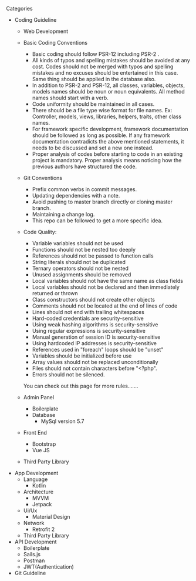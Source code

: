 Categories
* Coding Guideline
    * Web Development
	* Basic Coding Conventions
		* Basic coding should follow PSR-12 including PSR-2 .
		* All kinds of typos and spelling mistakes should be avoided at any cost. Codes should not be merged with typos and spelling mistakes and no excuses should be entertained in this case. Same thing should be applied in the database also. 
		* In addition to PSR-2 and PSR-12, all classes, variables, objects, models names should be noun or noun equivalents. All method names should start with a verb. 
		* Code uniformity should be maintained in all cases. 
		* There should be a file type wise format for file names. Ex: Controller, models, views, libraries, helpers, traits, other class names. 
		* For framework specific development, framework documentation should be followed as long as possible. If any framework documentation contradicts the above mentioned statements, it needs to be discussed and set a new one instead. 
		* Proper analysis of codes before starting to code in an existing project is mandatory. Proper analysis means noticing how the previous authors have structured the code. 
	* Git Conventions
		* Prefix common verbs in commit messages. 
		* Updating dependencies with a note. 
		* Avoid pushing to master branch directly or cloning master branch. 
		* Maintaining a change log. 
		* This repo can be followed to get a more specific idea.
	* Code Quality:
		* Variable variables should not be used
		* Functions should not be nested too deeply
		* References should not be passed to function calls
		* String literals should not be duplicated
		* Ternary operators should not be nested
		* Unused assignments should be removed
		* Local variables should not have the same name as class fields
		* Local variables should not be declared and then immediately returned or thrown
		* Class constructors should not create other objects
		* Comments should not be located at the end of lines of code
		* Lines should not end with trailing whitespaces
		* Hard-coded credentials are security-sensitive
		* Using weak hashing algorithms is security-sensitive
		* Using regular expressions is security-sensitive
		* Manual generation of session ID is security-sensitive
		* Using hardcoded IP addresses is security-sensitive
		* References used in "foreach" loops should be "unset"
		* Variables should be initialized before use
		* Array values should not be replaced unconditionally
		* Files should not contain characters before "<?php".
		* Errors should not be silenced.

		You can check out this page for more rules…….
    * Admin Panel
        * Boilerplate
        * Database
            * MySql version 5.7
    * Front End
        * Bootstrap
        * Vue JS
    * Third Party Library
* App Development
    * Language
	    * Kotlin
    * Architecture
        * MVVM
        * Jetpack
    * Ui/Ux
        * Material Design
    * Network
        * Retrofit 2
    * Third Party Library
* API Development
    * Boilerplate
    * Sails.js
    * Postman
    * JWT(Authentication)
* Git Guideline
